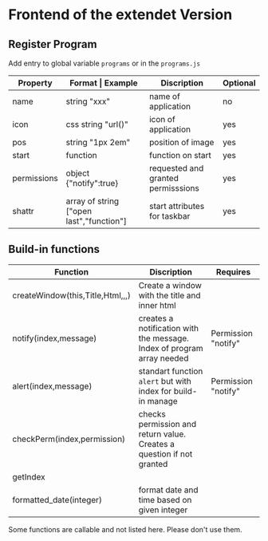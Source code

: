 # Frontend of the extendet Version

## Register Program

Add entry to global variable `programs` or in the `programs.js`

|Property|Format \| Example|Discription|Optional|
|---|---|---|---|
|name|string "xxx"|name of application|no|
|icon|css string "url()"|icon of application|yes|
|pos|string "1px 2em"|position of image|yes|
|start|function|function on start|yes|
|permissions|object {"notify":true}|requested and granted permisssions|yes|
|shattr|array of string ["open last","function"]|start attributes for taskbar|yes|

## Build-in functions

|Function|Discription|Requires|
|---|---|---|
|createWindow(this,Title,Html,<width>,<height>,<icon>)|Create a window with the title and inner html||
|notify(index,message)|creates a notification with the message. Index of program array needed|Permission "notify"|
|alert(index,message)|standart function `alert` but with index for build-in manage|Permission "notify"|
|checkPerm(index,permission)|checks permission and return value. Creates a question if not granted||
|getIndex
|formatted_date(integer)|format date and time based on given integer||

Some functions are callable and not listed here. Please don't use them.
